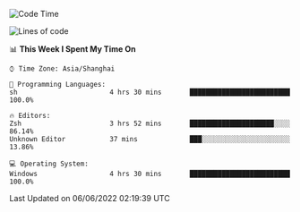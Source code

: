 <!--START_SECTION:waka-->
![Code Time](http://img.shields.io/badge/Code%20Time-715%20hrs%2018%20mins-blue)

![Lines of code](https://img.shields.io/badge/From%20Hello%20World%20I%27ve%20Written-22%20Thousand%20lines%20of%20code-blue)

📊 **This Week I Spent My Time On** 

```text
⌚︎ Time Zone: Asia/Shanghai

💬 Programming Languages: 
sh                       4 hrs 30 mins       █████████████████████████   100.0%

🔥 Editors: 
Zsh                      3 hrs 52 mins       █████████████████████░░░░   86.14% 
Unknown Editor           37 mins             ███░░░░░░░░░░░░░░░░░░░░░░   13.86%

💻 Operating System: 
Windows                  4 hrs 30 mins       █████████████████████████   100.0%

```


 Last Updated on 06/06/2022 02:19:39 UTC
<!--END_SECTION:waka-->

